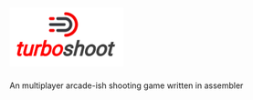 # <img src="turboshoot.png" width="200">

An multiplayer arcade-ish shooting game written in assembler
